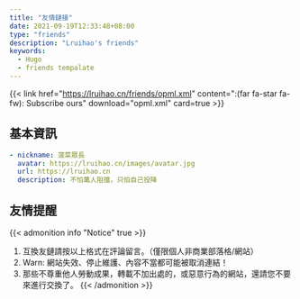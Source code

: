 ```yaml
---
title: "友情鏈接"
date: 2021-09-19T12:33:48+08:00
type: "friends"
description: "Lruihao's friends"
keywords: 
  - Hugo
  - friends tempalate
---
```


<!--
> 暫時不接受友鏈！  
> Warn: 超過兩年為更新或長期挂掉的站點將被取消！ 
-->

{{< link href="https://lruihao.cn/friends/opml.xml" content=":(far fa-star fa-fw): Subscribe ours" download="opml.xml" card=true >}}

## 基本資訊

```yaml
- nickname: 菠菜眾長
  avatar: https://lruihao.cn/images/avatar.jpg
  url: https://lruihao.cn
  description: 不怕萬人阻擋，只怕自己投降
```

## 友情提醒

{{< admonition info "Notice" true >}}
1. 互換友鏈請按以上格式在評論留言。（僅限個人非商業部落格/網站）
2. Warn: 網站失效、停止維護、內容不當都可能被取消連結！
3. 那些不尊重他人勞動成果，轉載不加出處的，或惡意行為的網站，還請您不要來進行交換了。
{{< /admonition >}}